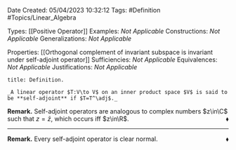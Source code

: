 <div class="topSpace"></div>

Date Created: 05/04/2023 10:32:12
Tags: #Definition #Topics/Linear_Algebra

Types: [[Positive Operator]]
Examples: _Not Applicable_
Constructions: _Not Applicable_
Generalizations: _Not Applicable_

Properties: [[Orthogonal complement of invariant subspace is invariant under self-adjoint operator]]
Sufficiencies: _Not Applicable_
Equivalences: _Not Applicable_
Justifications: _Not Applicable_

``` ad-Definition
title: Definition.

_A linear operator $T:V\to V$ on an inner product space $V$ is said to be **self-adjoint** if $T=T^\adj$._

```

**Remark.** Self-adjoint operators are analogous to complex numbers $z\in\C$ such that $z=\bar{z}$, which occurs iff $z\in\R$.<span style="float:right;">$\blacklozenge$</span>

---

**Remark.** Every self-adjoint operator is clear normal.<span style="float:right;">$\blacklozenge$</span>
